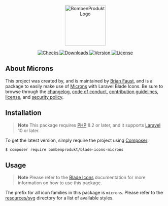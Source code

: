 <p align="center">
    <a href="https://bombenprodukt.com" target="_blank">
        <img src="https://raw.githubusercontent.com/faustbrian/assets/main/logo-text.svg" width="128" alt="BombenProdukt Logo" />
    </a>
</p>

<p align="center">
    <a href="https://github.com/faustbrian/blade-icons-microns/actions">
        <img src="https://badge.sh/github/check-runs/BombenProdukt/blade-icons-microns" alt="Checks" />
    </a>
    <a href="https://packagist.org/packages/bombenprodukt/blade-icons-microns">
        <img src="https://badge.sh/packagist/downloads/BombenProdukt/blade-icons-microns" alt="Downloads" />
    </a>
    <a href="https://packagist.org/packages/bombenprodukt/blade-icons-microns">
        <img src="https://badge.sh/packagist/version/BombenProdukt/blade-icons-microns" alt="Version" />
    </a>
    <a href="https://packagist.org/packages/bombenprodukt/blade-icons-microns">
        <img src="https://badge.sh/packagist/license/BombenProdukt/blade-icons-microns" alt="License" />
    </a>
</p>

## About Microns

This project was created by, and is maintained by [Brian Faust](https://github.com/faustbrian), and is a package to easily make use of [Microns](https://github.com/stephenhutchings/microns) with Laravel Blade Icons. Be sure to browse through the [changelog](CHANGELOG.md), [code of conduct](.github/CODE_OF_CONDUCT.md), [contribution guidelines](.github/CONTRIBUTING.md), [license](LICENSE), and [security policy](.github/SECURITY.md).

## Installation

> **Note**
> This package requires [PHP](https://www.php.net/) 8.2 or later, and it supports [Laravel](https://laravel.com/) 10 or later.

To get the latest version, simply require the project using [Composer](https://getcomposer.org/):

```bash
$ composer require bombenprodukt/blade-icons-microns
```

## Usage

> **Note**
> Please refer to the [Blade Icons](https://github.com/faustbrian/blade-icons) documentation for more information on how to use this package.

The prefix for all icon families in this package is `microns`. Please refer to the [resources/svg](/resources/svg) directory for a list of available styles.
